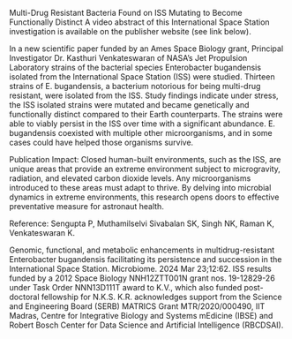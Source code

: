 Multi-Drug Resistant Bacteria Found on ISS Mutating to Become Functionally Distinct 
 A video abstract of this International Space Station investigation is available on the publisher website (see link below).

In a new scientific paper funded by an Ames Space Biology grant, Principal Investigator Dr. Kasthuri Venkateswaran of NASA’s Jet Propulsion Laboratory strains of the bacterial species Enterobacter bugandensis isolated from the International Space Station (ISS) were studied. Thirteen strains of E. bugandensis, a bacterium notorious for being multi-drug resistant, were isolated from the ISS. Study findings indicate under stress, the ISS isolated strains were mutated and became genetically and functionally distinct compared to their Earth counterparts. The strains were able to viably persist in the ISS over time with a significant abundance. E. bugandensis coexisted with multiple other microorganisms, and in some cases could have helped those organisms survive.

Publication Impact: Closed human-built environments, such as the ISS, are unique areas that provide an extreme environment subject to microgravity, radiation, and elevated carbon dioxide levels. Any microorganisms introduced to these areas must adapt to thrive. By delving into microbial dynamics in extreme environments, this research opens doors to effective preventative measure for astronaut health.

Reference: Sengupta P, Muthamilselvi Sivabalan SK, Singh NK, Raman K, Venkateswaran K.

Genomic, functional, and metabolic enhancements in multidrug-resistant Enterobacter bugandensis facilitating its persistence and succession in the International Space Station. Microbiome. 2024 Mar 23;12:62. ISS results funded by a 2012 Space Biology NNH12ZTT001N grant nos. 19-12829-26 under Task Order NNN13D111T award to K.V., which also funded post-doctoral fellowship for N.K.S. K.R. acknowledges support from the Science and Engineering Board (SERB) MATRICS Grant MTR/2020/000490, IIT Madras, Centre for Integrative Biology and Systems mEdicine (IBSE) and Robert Bosch Center for Data Science and Artificial Intelligence (RBCDSAI).